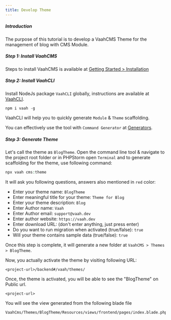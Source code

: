 ```yaml
---
title: Develop Theme
---
```




##### Introduction

The purpose of this tutorial is to develop a VaahCMS Theme for the management of blog with CMS Module.



##### Step 1: Install VaahCMS

Steps to install VaahCMS is available at [Getting Started > Installation](/vaahcms/getting-started/installation)



##### Step 2: Install VaahCLI

Install NodeJs package `VaahCLI` globally, instructions are available at [VaahCLI](https://www.npmjs.com/package/vaah).

```js
npm i vaah -g
```



VaahCLI will help you to quickly generate `Module` & `Theme` scaffolding.

You can effectively use the tool with `Command Generator` at [Generators](/vaahcms/generators).



##### Step 3: Generate Theme

Let's call the theme as `BlogTheme`. Open the command line tool & navigate to the project root folder or in PHPStorm open `Terminal` and to generate scaffolding for the theme, use following command:

```php
npx vaah cms:theme
```


It will ask you following questions, answers also mentioned in `red` color:

- Enter your theme name: `BlogTheme`
- Enter meaningful title for your theme: `Theme for Blog`
- Enter your theme description: `Blog`
- Enter Author name: `Vaah`
- Enter Author email: `support@vaah.dev`
- Enter author website: `https://vaah.dev`
- Enter download URL: (don't enter anything, just press enter)
- Do you want to run migration when activated (true/false): `true`
- Will your theme contains sample data (true/false): `true`

Once this step is complete, it will generate a new folder at `VaahCMS > Themes > BlogTheme`.

Now, you actually activate the theme by visiting following URL:


```
<project-url>/backend#/vaah/themes/
```


Once, the theme is activated, you will be able to see the "BlogTheme" on Public url.

```
<project-url>
```

You will see the view generated from the following blade file

```
VaahCms/Themes/BlogTheme/Resources/views/frontend/pages/index.blade.php
```
